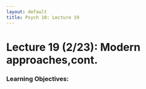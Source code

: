 ```yaml
---
layout: default
title: Psych 10: Lecture 19
---
```

# Lecture 19 (2/23): Modern approaches,cont.

### Learning Objectives:
